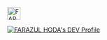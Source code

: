 <a href="https://dev.to/farazul">
  <img src="https://d2fltix0v2e0sb.cloudfront.net/dev-badge.svg" alt="FARAZUL HODA's DEV Profile" height="30" width="30">
</a>

[![FARAZUL HODA's DEV Profile](https://d2fltix0v2e0sb.cloudfront.net/dev-badge.svg)](https://dev.to/farazul)
    


